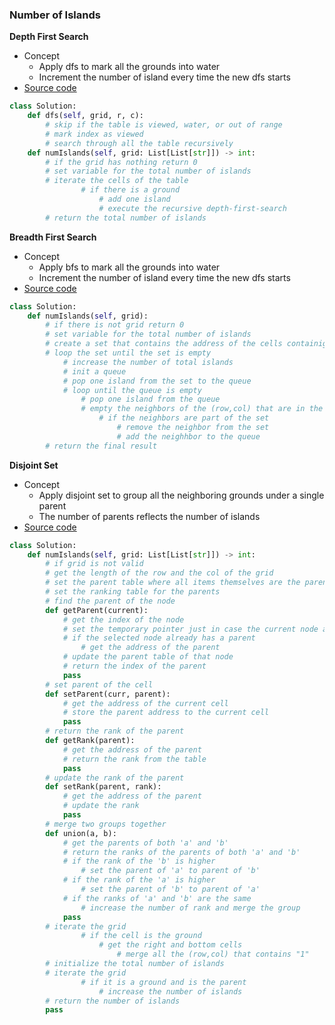 ### Number of Islands

**Depth First Search**
- Concept
    - Apply dfs to mark all the grounds into water 
    - Increment the number of island every time the new dfs starts
- [Source code](source/dfs.py)
```python
class Solution:
    def dfs(self, grid, r, c):
        # skip if the table is viewed, water, or out of range
        # mark index as viewed
        # search through all the table recursively
    def numIslands(self, grid: List[List[str]]) -> int:
        # if the grid has nothing return 0
        # set variable for the total number of islands 
        # iterate the cells of the table
                # if there is a ground
                    # add one island
                    # execute the recursive depth-first-search
        # return the total number of islands 
```

**Breadth First Search**
- Concept
    - Apply bfs to mark all the grounds into water 
    - Increment the number of island every time the new dfs starts
- [Source code](source/bfs.py)
```python
class Solution:
    def numIslands(self, grid):
        # if there is not grid return 0
        # set variable for the total number of islands
        # create a set that contains the address of the cells containig value "1"
        # loop the set until the set is empty
            # increase the number of total islands
            # init a queue
            # pop one island from the set to the queue
            # loop until the queue is empty
                # pop one island from the queue
                # empty the neighbors of the (row,col) that are in the set
                    # if the neighbors are part of the set
                        # remove the neighbor from the set
                        # add the neighhbor to the queue
        # return the final result
```

**Disjoint Set**
- Concept
    - Apply disjoint set to group all the neighboring grounds under a single parent
    - The number of parents reflects the number of islands
- [Source code](source/disjoint.py)

```python
class Solution:
    def numIslands(self, grid: List[List[str]]) -> int:
        # if grid is not valid
        # get the length of the row and the col of the grid
        # set the parent table where all items themselves are the parents
        # set the ranking table for the parents
        # find the parent of the node
        def getParent(current):
            # get the index of the node
            # set the temporary pointer just in case the current node already has a parent
            # if the selected node already has a parent
                # get the address of the parent
            # update the parent table of that node
            # return the index of the parent
            pass
        # set parent of the cell
        def setParent(curr, parent):
            # get the address of the current cell
            # store the parent address to the current cell
            pass
        # return the rank of the parent
        def getRank(parent):
            # get the address of the parent
            # return the rank from the table
            pass
        # update the rank of the parent
        def setRank(parent, rank):
            # get the address of the parent
            # update the rank
            pass
        # merge two groups together
        def union(a, b):
            # get the parents of both 'a' and 'b'
            # return the ranks of the parents of both 'a' and 'b'
            # if the rank of the 'b' is higher
                # set the parent of 'a' to parent of 'b'
            # if the rank of the 'a' is higher
                # set the parent of 'b' to parent of 'a'
            # if the ranks of 'a' and 'b' are the same
                # increase the number of rank and merge the group
            pass
        # iterate the grid
                # if the cell is the ground
                    # get the right and bottom cells
                        # merge all the (row,col) that contains "1"
        # initialize the total number of islands
        # iterate the grid
                # if it is a ground and is the parent
                    # increase the number of islands
        # return the number of islands
        pass
```
